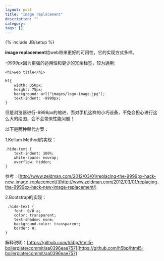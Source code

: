```yaml
---
layout: post
title: "image replacement"
description: ""
category: 
tags: []
---
```

{% include JB/setup %}

**image replacement**给web带来更好的可用性，它的实现方式多样。

*-9999px*因为更强的适用性和更少的冗余标签，较为通用:

    <h1>web title</h1>

    h1{
  		width: 350px; 
  		height: 75px;
  		background: url("images/logo-image.jpg");
  		text-indent: -9999px;
	}

但是浏览器进行-9999px的缩进，面对手机这样的小巧设备，不免会担心进行这么大的绘图，会不会带来性能问题！

以下是两种替代方案：

1.Kellum Method的实现：

    .hide-text {
		text-indent: 100%;
		white-space: nowrap;
		overflow: hidden;
	}

参考：[http://www.zeldman.com/2012/03/01/replacing-the-9999px-hack-new-image-replacement/](http://www.zeldman.com/2012/03/01/replacing-the-9999px-hack-new-image-replacement/)

2.Bootstrap的实现：

     .hide-text {
  		font: 0/0 a;
  		color: transparent;
  		text-shadow: none;
  		background-color: transparent;
  		border: 0;
	}

解释说明：[https://github.com/h5bp/html5-boilerplate/commit/aa0396eae757](https://github.com/h5bp/html5-boilerplate/commit/aa0396eae757)

